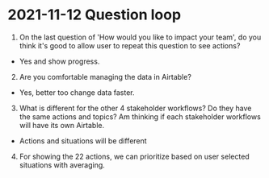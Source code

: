 # 2021-11-12 Question loop

1. On the last question of 'How would you like to impact your team', do you think it's good to allow user to repeat this question to see actions?

- Yes and show progress.

2. Are you comfortable managing the data in Airtable?

- Yes, better too change data faster.

3. What is different for the other 4 stakeholder workflows? Do they have the same actions and topics? Am thinking if each stakeholder workflows will have its own Airtable.

- Actions and situations will be different

4. For showing the 22 actions, we can prioritize based on user selected situations with averaging.




